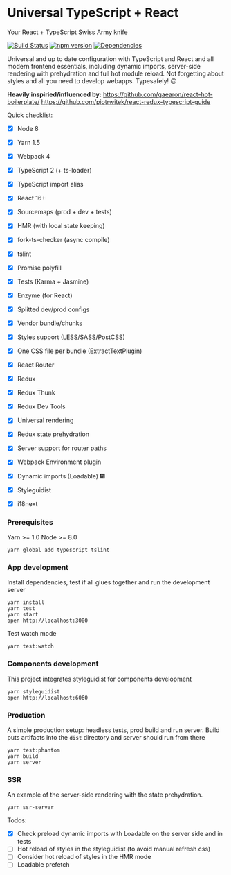 Universal TypeScript + React
=====================
Your React + TypeScript Swiss Army knife

[![Build Status](https://travis-ci.org/zdanowiczkonrad/universal-typescript-react.svg?branch=master)](https://travis-ci.org/zdanowiczkonrad/universal-typescript-react) [![npm version](https://badge.fury.io/js/universal-typescript-react.svg)](https://badge.fury.io/js/universal-typescript-react) [![Dependencies](https://david-dm.org/zdanowiczkonrad/universal-typescript-react.svg)](https://david-dm.org/zdanowiczkonrad/universal-typescript-react.svg)

Universal and up to date configuration with TypeScript and React and all modern frontend essentials,
including dynamic imports, server-side rendering with prehydration and full hot module reload.
Not forgetting about styles and all you need to develop webapps. Typesafely! 🙃

**Heavily inspiried/influenced by:**
https://github.com/gaearon/react-hot-boilerplate/
https://github.com/piotrwitek/react-redux-typescript-guide

Quick checklist:
* [x] Node 8
* [x] Yarn 1.5
* [x] Webpack 4
* [x] TypeScript 2 (+ ts-loader)
* [x] TypeScript import alias
* [x] React 16+
* [x] Sourcemaps (prod + dev + tests)
* [x] HMR (with local state keeping)
* [x] fork-ts-checker (async compile)
* [x] tslint
* [x] Promise polyfill
* [x] Tests (Karma + Jasmine)
* [x] Enzyme (for React)
* [x] Splitted dev/prod configs
* [x] Vendor bundle/chunks
* [x] Styles support (LESS/SASS/PostCSS)
* [x] One CSS file per bundle (ExtractTextPlugin)
* [x] React Router
* [x] Redux
* [x] Redux Thunk
* [x] Redux Dev Tools
* [x] Universal rendering
* [x] Redux state prehydration
* [x] Server support for router paths
* [x] Webpack Environment plugin
* [x] Dynamic imports (Loadable) 🎆
* [x] Styleguidist
* [x] i18next


### Prerequisites

Yarn >= 1.0
Node >= 8.0 

```
yarn global add typescript tslint
```

### App development
Install dependencies, test if all glues together and run the development server

```
yarn install
yarn test
yarn start
open http://localhost:3000
```

Test watch mode

```
yarn test:watch
```

### Components development
This project integrates styleguidist for components development
```
yarn styleguidist
open http://localhost:6060
```

### Production

A simple production setup: headless tests, prod build and run server.
Build puts artifacts into the `dist` directory and server should run from there

```
yarn test:phantom
yarn build
yarn server
```


### SSR

An example of the server-side rendering with the state prehydration.

```
yarn ssr-server
```

Todos:
* [x] Check preload dynamic imports with Loadable on the server side and in tests
* [ ] Hot reload of styles in the styleguidist (to avoid manual refresh css)
* [ ] Consider hot reload of styles in the HMR mode
* [ ] Loadable prefetch

